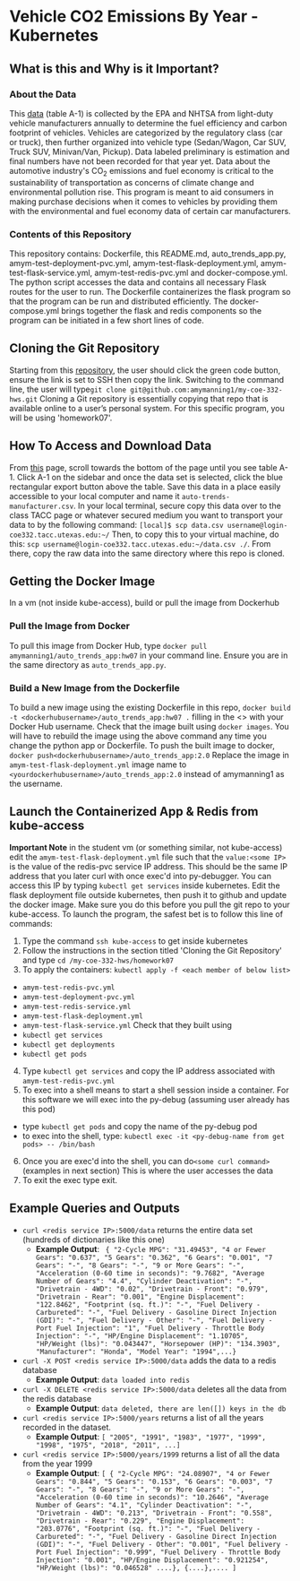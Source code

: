# Vehicle CO2 Emissions By Year - Kubernetes

## What is this and Why is it Important?
### About the Data
This [data](https://www.epa.gov/automotive-trends/explore-automotive-trends-data#DetailedData) (table A-1) is collected by the EPA and NHTSA from light-duty vehicle manufacturers annually to determine the fuel efficiency and carbon footprint of vehicles. Vehicles are categorized by the regulatory class (car or truck), then further organized into vehicle type (Sedan/Wagon, Car SUV, Truck SUV, Minivan/Van, Pickup). Data labeled preliminary is estimation and final numbers have not been recorded for that year yet. Data about the automotive industry's CO<sub>2</sub> emissions and fuel economy is critical to the sustainability of transportation as concerns of climate change and environmental pollution rise. This program is meant to aid consumers in making purchase decisions when it comes to vehicles by providing them with the environmental and fuel economy data of certain car manufacturers. 
### Contents of this Repository
This repository contains: Dockerfile, this README.md, auto_trends_app.py, amym-test-deployment-pvc.yml, amym-test-flask-deployment.yml, amym-test-flask-service.yml, amym-test-redis-pvc.yml and docker-compose.yml. The python script accesses the data and contains all necessary Flask routes for the user to run. The Dockerfile containerizes the flask program so that the program can be run and distributed efficiently. The docker-compose.yml brings together the flask and redis components so the program can be initiated in a few short lines of code.  
## Cloning the Git Repository
Starting from this [repository](https://github.com/amymanning1/my-coe-332-hws), the user should click the green code button, ensure
the link is set to SSH then copy the link. Switching to the command line, the
user will type`git clone git@github.com:amymanning1/my-coe-332-hws.git`
Cloning a Git repository is essentially copying that repo that is available online to a user’s personal system. For this specific program, you will be using 'homework07'.
## How To Access and Download Data
From [this](https://www.epa.gov/automotive-trends/explore-automotive-trends-data#DetailedData) page, scroll towards the bottom of the page until you see table A-1. Click A-1 on the sidebar and once the data set is selected, click the blue rectangular export button above the table. Save this data in a place easily accessible to your local computer and name it `auto-trends-manufacturer.csv`. In your local terminal, secure copy this data over to the class TACC page or whatever secured medium you want to transport your data to by the following command: `[local]$ scp data.csv username@login-coe332.tacc.utexas.edu:~/`
Then, to copy this to your virtual machine, do this: `scp username@login-coe332.tacc.utexas.edu:~/data.csv ./`. From there, copy the raw data into the same directory where this repo is cloned.
## Getting the Docker Image
In a vm (not inside kube-access), build or pull the image from Dockerhub
### Pull the Image from Docker
To pull this image from Docker Hub, type `docker pull amymanning1/auto_trends_app:hw07` in your command line. Ensure you are in the same directory as `auto_trends_app.py`.
### Build a New Image from the Dockerfile
To build a new image using the existing Dockerfile in this repo, `docker build -t <dockerhubusername>/auto_trends_app:hw07 .` filling in the <> with your Docker Hub username. Check that the image built using `docker images`. You will have to rebuild the image using the above command any time you change the python app or Dockerfile. To push the built image to docker, `docker push<dockerhubusername>/auto_trends_app:2.0` Replace the image in `amym-test-flask-deployment.yml` image name to `<yourdockerhubusername>/auto_trends_app:2.0` instead of amymanning1 as the username.
## Launch the Containerized App & Redis from kube-access
**Important Note** in the student vm (or something similar, not kube-access) edit the `amym-test-flask-deployment.yml` file such that the `value:<some IP>` is the value of the redis-pvc service IP address. This should be the same IP address that you later curl with once exec'd into py-debugger. You can access this IP by typing `kubectl get services` inside kubernetes. Edit the flask deployment file outside kubernetes, then push it to github and update the docker image. Make sure you do this before you pull the git repo to your kube-access. 
To launch the program, the safest bet is to follow this line of commands:
1. Type the command `ssh kube-access` to get inside kubernetes
2. Follow the instructions in the section titled 'Cloning the Git Repository' and type `cd /my-coe-332-hws/homework07`
3. To apply the containers: `kubectl apply -f <each member of below list>`
- `amym-test-redis-pvc.yml`
- `amym-test-deployment-pvc.yml`
- `amym-test-redis-service.yml`
- `amym-test-flask-deployment.yml`
- `amym-test-flask-service.yml`
Check that they built using 
- `kubectl get services`
- `kubectl get deployments`
- `kubectl get pods`
4. Type `kubectl get services` and copy the IP address associated with `amym-test-redis-pvc.yml`
5. To exec into a shell means to start a shell session inside a container. For this software we will exec into the py-debug (assuming user already has this pod) 
- type `kubectl get pods` and copy the name of the py-debug pod
- to exec into the shell, type: `kubectl exec -it <py-debug-name from get pods> -- /bin/bash`
6. Once you are exec'd into the shell, you can do`<some curl command>` (examples in next section) This is where the user accesses the data
7. To exit the exec type exit. 
## Example Queries and Outputs
* `curl <redis service IP>:5000/data` returns the entire data set (hundreds of dictionaries like this one)
	- **Example Output**: ` {
    "2-Cycle MPG": "31.49453",
    "4 or Fewer Gears": "0.637",
    "5 Gears": "0.362",
    "6 Gears": "0.001",
    "7 Gears": "-",
    "8 Gears": "-",
    "9 or More Gears": "-",
    "Acceleration (0-60 time in seconds)": "9.7682",
    "Average Number of Gears": "4.4",
    "Cylinder Deactivation": "-",
    "Drivetrain - 4WD": "0.02",
    "Drivetrain - Front": "0.979",
    "Drivetrain - Rear": "0.001",
    "Engine Displacement": "122.8462",
    "Footprint (sq. ft.)": "-",
    "Fuel Delivery - Carbureted": "-",
    "Fuel Delivery - Gasoline Direct Injection (GDI)": "-",
    "Fuel Delivery - Other": "-",
    "Fuel Delivery - Port Fuel Injection": "1",
    "Fuel Delivery - Throttle Body Injection": "-",
    "HP/Engine Displacement": "1.10705",
    "HP/Weight (lbs)": "0.043447",
    "Horsepower (HP)": "134.3903",
    "Manufacturer": "Honda",
    "Model Year": "1994",...}`  
* `curl -X POST <redis service IP>:5000/data` adds the data to a redis database
	- **Example Output**: `data loaded into redis`
* `curl -X DELETE <redis service IP>:5000/data` deletes all the data from the redis database
	- **Example Output**: `data deleted, there are len([]) keys in the db`
* `curl <redis service IP>:5000/years` returns a list of all the years recorded in the dataset. 
	- **Example Output**: `[
  "2005",
  "1991",
  "1983",
  "1977",
  "1999",
  "1998",
  "1975",
  "2018",
  "2011", ...]`
* `curl <redis service IP>:5000/years/1999` returns a list of all the data from the year 1999
	- **Example Output**: `[
  {
    "2-Cycle MPG": "24.08907",
    "4 or Fewer Gears": "0.844",
    "5 Gears": "0.153",
    "6 Gears": "0.003",
    "7 Gears": "-",
    "8 Gears": "-",
    "9 or More Gears": "-",
    "Acceleration (0-60 time in seconds)": "10.2646",
    "Average Number of Gears": "4.1",
    "Cylinder Deactivation": "-",
    "Drivetrain - 4WD": "0.213",
    "Drivetrain - Front": "0.558",
    "Drivetrain - Rear": "0.229",
    "Engine Displacement": "203.0776",
    "Footprint (sq. ft.)": "-",
    "Fuel Delivery - Carbureted": "-",
    "Fuel Delivery - Gasoline Direct Injection (GDI)": "-",
    "Fuel Delivery - Other": "0.001",
    "Fuel Delivery - Port Fuel Injection": "0.999",
    "Fuel Delivery - Throttle Body Injection": "0.001",
    "HP/Engine Displacement": "0.921254",
    "HP/Weight (lbs)": "0.046528" ....}, {....},....
]`   

